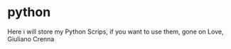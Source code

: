# python
Here i will store my Python Scrips, if you want to use them, gone on
Love, Giuliano Crenna
